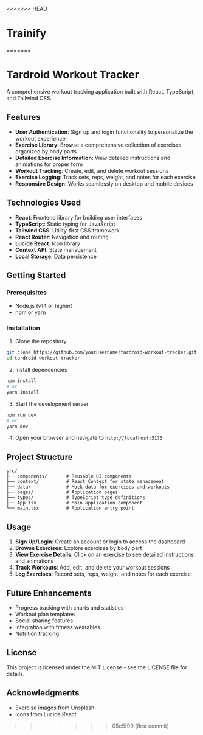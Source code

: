<<<<<<< HEAD
# Trainify
=======
# Tardroid Workout Tracker

A comprehensive workout tracking application built with React, TypeScript, and Tailwind CSS.

## Features

- **User Authentication**: Sign up and login functionality to personalize the workout experience
- **Exercise Library**: Browse a comprehensive collection of exercises organized by body parts
- **Detailed Exercise Information**: View detailed instructions and animations for proper form
- **Workout Tracking**: Create, edit, and delete workout sessions
- **Exercise Logging**: Track sets, reps, weight, and notes for each exercise
- **Responsive Design**: Works seamlessly on desktop and mobile devices

## Technologies Used

- **React**: Frontend library for building user interfaces
- **TypeScript**: Static typing for JavaScript
- **Tailwind CSS**: Utility-first CSS framework
- **React Router**: Navigation and routing
- **Lucide React**: Icon library
- **Context API**: State management
- **Local Storage**: Data persistence

## Getting Started

### Prerequisites

- Node.js (v14 or higher)
- npm or yarn

### Installation

1. Clone the repository
```bash
git clone https://github.com/yourusername/tardroid-workout-tracker.git
cd tardroid-workout-tracker
```

2. Install dependencies
```bash
npm install
# or
yarn install
```

3. Start the development server
```bash
npm run dev
# or
yarn dev
```

4. Open your browser and navigate to `http://localhost:5173`

## Project Structure

```
src/
├── components/       # Reusable UI components
├── context/          # React Context for state management
├── data/             # Mock data for exercises and workouts
├── pages/            # Application pages
├── types/            # TypeScript type definitions
├── App.tsx           # Main application component
└── main.tsx          # Application entry point
```

## Usage

1. **Sign Up/Login**: Create an account or login to access the dashboard
2. **Browse Exercises**: Explore exercises by body part
3. **View Exercise Details**: Click on an exercise to see detailed instructions and animations
4. **Track Workouts**: Add, edit, and delete your workout sessions
5. **Log Exercises**: Record sets, reps, weight, and notes for each exercise

## Future Enhancements

- Progress tracking with charts and statistics
- Workout plan templates
- Social sharing features
- Integration with fitness wearables
- Nutrition tracking

## License

This project is licensed under the MIT License - see the LICENSE file for details.

## Acknowledgments

- Exercise images from Unsplash
- Icons from Lucide React
>>>>>>> 05e5f99 (first commit)
